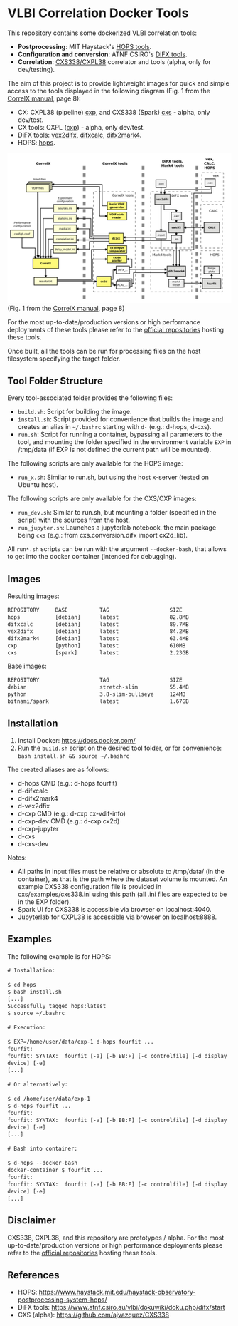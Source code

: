 # VLBI Correlation Docker Tools

This repository contains some dockerized VLBI correlation tools:
* **Postprocessing**: MIT Haystack's [HOPS tools](https://www.haystack.mit.edu/haystack-observatory-postprocessing-system-hops/).
* **Configuration and conversion**: ATNF CSIRO's [DiFX tools](https://www.atnf.csiro.au/vlbi/dokuwiki/doku.php/difx/start).
* **Correlation**: [CXS338/CXPL38](https://github.com/ajvazquez/CXS338) correlator and tools (alpha, only for dev/testing).

The aim of this project is to provide lightweight images for quick and simple access to the tools displayed in the following diagram (Fig. 1 from the [CorrelX manual](https://github.com/MITHaystack/CorrelX/blob/master/correlx-user-developer-guide.pdf), page 8):
* CX: CXPL38 (pipeline) [cxp](cxp), and CXS338 (Spark) [cxs](cxs) - alpha, only dev/test.
* CX tools: CXPL ([cxp](cxp)) - alpha, only dev/test.
* DiFX tools: [vex2difx](vex2difx), [difxcalc](difxcalc), [difx2mark4](difx2mark4).
* HOPS: [hops](hops).

![CX, DiFX tools, HOPS](cx_difx_hops.png)
(Fig. 1 from the [CorrelX manual](https://github.com/MITHaystack/CorrelX/blob/master/correlx-user-developer-guide.pdf), page 8)

For the most up-to-date/production versions or high performance deployments of these tools please refer to the [official repositories](#References) hosting these tools.

Once built, all the tools can be run for processing files on the host filesystem specifying the target folder.

## Tool Folder Structure

Every tool-associated folder provides the following files:
* ```build.sh```: Script for building the image.
* ```install.sh```: Script provided for convenience that builds the image and creates an alias in ```~/.bashrc``` starting with ```d-``` (e.g.: d-hops, d-cxs).
* ```run.sh```: Script for running a container, bypassing all parameters to the tool, and mounting the folder specified in the environment variable ```EXP``` in /tmp/data (if EXP is not defined the current path will be mounted).
  
The following scripts are only available for the HOPS image:
* ```run_x.sh```: Similar to run.sh, but using the host x-server (tested on Ubuntu host).

The following scripts are only available for the CXS/CXP images:
* ```run_dev.sh```: Similar to run.sh, but mounting a folder (specified in the script) with the sources from the host.
* ```run_jupyter.sh```: Launches a jupyterlab notebook, the main package being ```cxs``` (e.g.: from cxs.conversion.difx import cx2d_lib).

All ```run*.sh``` scripts can be run with the argument ```--docker-bash```, that allows to get into the docker container (intended for debugging).

## Images

Resulting images:
```
REPOSITORY     BASE          TAG                   SIZE
hops           [debian]      latest                82.8MB
difxcalc       [debian]      latest                89.7MB
vex2difx       [debian]      latest                84.2MB
difx2mark4     [debian]      latest                63.4MB
cxp            [python]      latest                610MB
cxs            [spark]       latest                2.23GB
```

Base images:  
```
REPOSITORY                   TAG                   SIZE
debian                       stretch-slim          55.4MB
python                       3.8-slim-bullseye     124MB
bitnami/spark                latest                1.67GB
```

## Installation

1. Install Docker: https://docs.docker.com/
2. Run the ```build.sh``` script on the desired tool folder, or for convenience: ```bash install.sh && source ~/.bashrc```

The created aliases are as follows:
* d-hops CMD (e.g.: d-hops fourfit)
* d-difxcalc
* d-difx2mark4
* d-vex2dfix
* d-cxp CMD (e.g.: d-cxp cx-vdif-info)
* d-cxp-dev CMD (e.g.: d-cxp cx2d)
* d-cxp-jupyter
* d-cxs
* d-cxs-dev

Notes: 
* All paths in input files must be relative or absolute to /tmp/data/ (in the container), as that is the path where the dataset volume is mounted.
An example CXS338 configuration file is provided in cxs/examples/cxs338.ini using this path (all .ini files are expected to be in the EXP folder).
* Spark UI for CXS338 is accessible via browser on localhost:4040.
* Jupyterlab for CXPL38 is accessible via browser on localhost:8888.


## Examples

The following example is for HOPS:
```
# Installation:

$ cd hops
$ bash install.sh
[...]
Successfully tagged hops:latest
$ source ~/.bashrc 

# Execution:

$ EXP=/home/user/data/exp-1 d-hops fourfit ...
fourfit: 
fourfit: SYNTAX:  fourfit [-a] [-b BB:F] [-c controlfile] [-d display device] [-e]
[...]

# Or alternatively:

$ cd /home/user/data/exp-1
$ d-hops fourfit ...
fourfit: 
fourfit: SYNTAX:  fourfit [-a] [-b BB:F] [-c controlfile] [-d display device] [-e]
[...]

# Bash into container:

$ d-hops --docker-bash
docker-container $ fourfit ...
fourfit: 
fourfit: SYNTAX:  fourfit [-a] [-b BB:F] [-c controlfile] [-d display device] [-e]
[...]
```

## Disclaimer

CXS338, CXPL38, and this repository are prototypes / alpha.
For the most up-to-date/production versions or high performance deployments please refer to the [official repositories](#References) hosting these tools.

## References

* HOPS: https://www.haystack.mit.edu/haystack-observatory-postprocessing-system-hops/
* DiFX tools: https://www.atnf.csiro.au/vlbi/dokuwiki/doku.php/difx/start
* CXS (alpha): https://github.com/ajvazquez/CXS338
 
